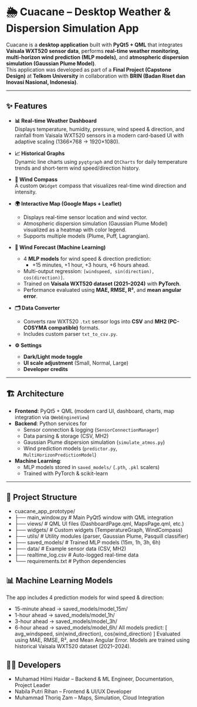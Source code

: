 # 🌦️ Cuacane – Desktop Weather & Dispersion Simulation App

Cuacane is a **desktop application** built with **PyQt5 + QML** that integrates **Vaisala WXT520 sensor data**, performs **real-time weather monitoring**, **multi-horizon wind prediction (MLP models)**, and **atmospheric dispersion simulation (Gaussian Plume Model)**.  
This application was developed as part of a **Final Project (Capstone Design)** at **Telkom University** in collaboration with **BRIN (Badan Riset dan Inovasi Nasional, Indonesia)**.

---

## ✨ Features

- **📊 Real-time Weather Dashboard**  
  Displays temperature, humidity, pressure, wind speed & direction, and rainfall from Vaisala WXT520 sensors in a modern card-based UI with adaptive scaling (1366×768 → 1920×1080).

- **📈 Historical Graphs**  
  Dynamic line charts using `pyqtgraph` and `QtCharts` for daily temperature trends and short-term wind speed/direction history.

- **🧭 Wind Compass**  
  A custom `QWidget` compass that visualizes real-time wind direction and intensity.

- **🌍 Interactive Map (Google Maps + Leaflet)**  
  - Displays real-time sensor location and wind vector.  
  - Atmospheric dispersion simulation (Gaussian Plume Model) visualized as a heatmap with color legend.  
  - Supports multiple models (Plume, Puff, Lagrangian).

- **🤖 Wind Forecast (Machine Learning)**  
  - 4 **MLP models** for wind speed & direction prediction:  
    - +15 minutes, +1 hour, +3 hours, +6 hours ahead.  
  - Multi-output regression: `[windspeed, sin(direction), cos(direction)]`.  
  - Trained on **Vaisala WXT520 dataset (2021–2024)** with **PyTorch**.  
  - Performance evaluated using **MAE, RMSE, R²**, and **mean angular error**.

- **🗂 Data Converter**  
  - Converts raw WXT520 `.txt` sensor logs into **CSV** and **MH2 (PC-COSYMA compatible)** formats.  
  - Includes custom parser `txt_to_csv.py`.

- **⚙️ Settings**  
  - **Dark/Light mode toggle**  
  - **UI scale adjustment** (Small, Normal, Large)  
  - **Developer credits**

---

## 🏗️ Architecture

- **Frontend**: PyQt5 + QML (modern card UI, dashboard, charts, map integration via `QWebEngineView`)  
- **Backend**: Python services for  
  - Sensor connection & logging (`SensorConnectionManager`)  
  - Data parsing & storage (CSV, MH2)  
  - Gaussian Plume dispersion simulation (`simulate_atmos.py`)  
  - Wind prediction models (`predictor.py`, `MultiHorizonPredictionModel`)  
- **Machine Learning**:  
  - MLP models stored in `saved_models/` (`.pth`, `.pkl` scalers)  
  - Trained with PyTorch & scikit-learn

---

## 📂 Project Structure
- cuacane_app_prototype/
 - ├── main_window.py # Main PyQt5 window with QML integration
 - ├── views/ # QML UI files (DashboardPage.qml, MapsPage.qml, etc.)
 - ├── widgets/ # Custom widgets (TemperatureGraph, WindCompass)
 - ├── utils/ # Utility modules (parser, Gaussian Plume, Pasquill classifier)
 - ├── saved_models/ # Trained MLP models (15m, 1h, 3h, 6h)
 - ├── data/ # Example sensor data (CSV, MH2)
 - ├── realtime_log.csv # Auto-logged real-time data
 - └── requirements.txt # Python dependencies

## 📊 Machine Learning Models

The app includes 4 prediction models for wind speed & direction:
- 15-minute ahead → saved_models/model_15m/
- 1-hour ahead → saved_models/model_1h/
- 3-hour ahead → saved_models/model_3h/
- 6-hour ahead → saved_models/model_6h/
All models predict:
[ avg_windspeed, sin(wind_direction), cos(wind_direction) ]
Evaluated using MAE, RMSE, R², and Mean Angular Error.
Models are trained using historical Vaisala WXT520 dataset (2021–2024).

## 🧑‍💻 Developers
- Muhamad Hilmi Haidar – Backend & ML Engineer, Documentation, Project Leader
- Nabila Putri Rihan – Frontend & UI/UX Developer
- Muhammad Thoriq Zam – Maps, Simulation, Cloud Integration
